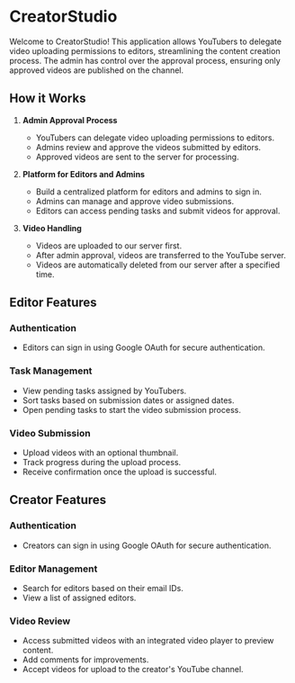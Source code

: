 # CreatorStudio

Welcome to CreatorStudio! This application allows YouTubers to delegate video uploading permissions to editors, streamlining the content creation process. The admin has control over the approval process, ensuring only approved videos are published on the channel.

## How it Works

1. **Admin Approval Process**
   - YouTubers can delegate video uploading permissions to editors.
   - Admins review and approve the videos submitted by editors.
   - Approved videos are sent to the server for processing.

2. **Platform for Editors and Admins**
   - Build a centralized platform for editors and admins to sign in.
   - Admins can manage and approve video submissions.
   - Editors can access pending tasks and submit videos for approval.

3. **Video Handling**
   - Videos are uploaded to our server first.
   - After admin approval, videos are transferred to the YouTube server.
   - Videos are automatically deleted from our server after a specified time.

## Editor Features

### Authentication
- Editors can sign in using Google OAuth for secure authentication.

### Task Management
- View pending tasks assigned by YouTubers.
- Sort tasks based on submission dates or assigned dates.
- Open pending tasks to start the video submission process.

### Video Submission
- Upload videos with an optional thumbnail.
- Track progress during the upload process.
- Receive confirmation once the upload is successful.

## Creator Features

### Authentication
- Creators can sign in using Google OAuth for secure authentication.

### Editor Management
- Search for editors based on their email IDs.
- View a list of assigned editors.

### Video Review
- Access submitted videos with an integrated video player to preview content.
- Add comments for improvements.
- Accept videos for upload to the creator's YouTube channel.
